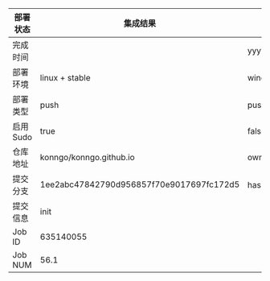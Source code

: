 部署状态 | 集成结果 | 参考值
---|---|---
完成时间 |  | yyyy-mm-dd hh:mm:ss
部署环境 | linux + stable | window | linux + stable
部署类型 | push | push | pull_request | api | cron
启用Sudo | true | false | true
仓库地址 | konngo/konngo.github.io | owner_name/repo_name
提交分支 | 1ee2abc47842790d956857f70e9017697fc172d5 | hash 16位
提交信息 | init |
Job ID   | 635140055 |
Job NUM  | 56.1 |
